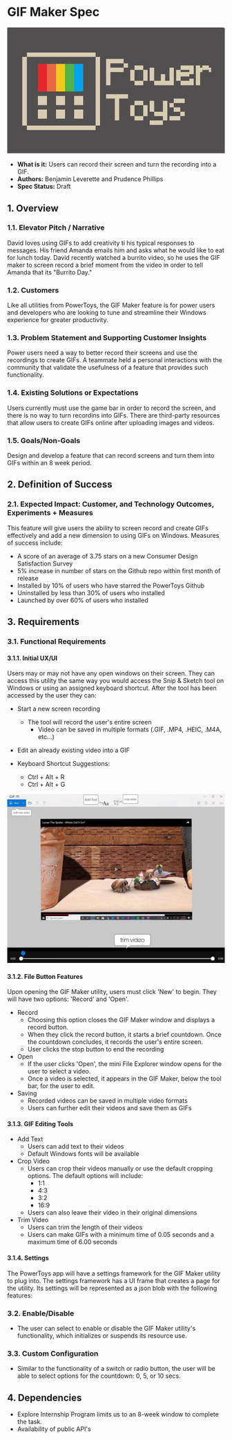 # GIF Maker Spec

![Terminate](../images/Logo.jpg "Power Toys")

- **What is it:** Users can record their screen and turn the recording into a GIF.
- **Authors:** Benjamin Leverette and Prudence Phillips
- **Spec Status:** Draft

## 1. Overview

### 1.1. Elevator Pitch / Narrative

 David loves using GIFs to add creativity ti his typical responses to messages.  His friend Amanda emails him and asks what he would like to eat for lunch today.  David recently watched a burrito video, so he uses the GIF maker to screen record a brief moment from the video in order to tell Amanda that its "Burrito Day."

### 1.2. Customers

Like all utilities from PowerToys, the GIF Maker feature is for power users and developers who are looking to tune and streamline their Windows experience for greater productivity.
  
### 1.3. Problem Statement and Supporting Customer Insights

 Power users need a way to better record their screens and use the recordings to create GIFs.  A teammate held a personal interactions with the community that validate the usefulness of a feature that provides such functionality.

### 1.4. Existing Solutions or Expectations

Users currently must use the game bar in order to record the screen, and there is no way to turn recordins into GIFs.  There are third-party resources that allow users to create GIFs online after uploading images and videos.

### 1.5. Goals/Non-Goals

 Design and develop a feature that can record screens and turn them into GIFs within an 8 week period.

## 2. Definition of Success

### 2.1. Expected Impact: Customer, and Technology Outcomes, Experiments + Measures

This feature will give users the ability to screen record and create GIFs effectively and add a new dimension to using GIFs on Windows. Measures of success include:

- A score of an average of 3.75 stars on a new Consumer Design Satisfaction Survey
- 5% increase in number of stars on the Github repo within first month of release
- Installed by 10% of users who have starred the PowerToys Github
- Uninstalled by less than 30% of users who installed
- Launched by over 60% of users who installed

## 3. Requirements

### 3.1. Functional Requirements

#### 3.1.1. Initial UX/UI

Users may or may not have any open windows on their screen. They can access this utility the same way you would access the Snip & Sketch tool on Windows or using an assigned keyboard shortcut. After the tool has been accessed by the user they can:

- Start a new screen recording
  - The tool will record the user's entire screen
    - Video can be saved in multiple formats (.GIF, .MP4, .HEIC, .M4A, etc...)
- Edit an already existing video into a GIF

- Keyboard Shortcut Suggestions:
  - Ctrl + Alt + R
  - Ctrl + Alt + G

![GIF Maker UI](images/GIF%20Maker%20Spec.png "GIF Maker UI")

#### 3.1.2. File Button Features

Upon opening the GIF Maker utility, users must click 'New' to begin.  They will have two options: 'Record' and 'Open'.

- Record
  - Choosing this option closes the GIF Maker window and displays a record button.
  - When they click the record button, it starts a brief countdown. Once the countdown concludes, it records the user's entire screen.
  - User clicks the stop button to end the recording
- Open
  - If the user clicks 'Open', the mini File Explorer window opens for the user to select a video.
  - Once a video is selected, it appears in the GIF Maker, below the tool bar, for the user to edit.
- Saving
  - Recorded videos can be saved in multiple video formats
  - Users can further edit their videos and save them as GIFs

#### 3.1.3. GIF Editing Tools

- Add Text
  - Users can add text to their videos
  - Default Windows fonts will be available
- Crop Video
  - Users can crop their videos manually or use the default cropping options. The default options will include:
    - 1:1
    - 4:3
    - 3:2
    - 16:9
  - Users can also leave their video in their original dimensions
- Trim Video
  - Users can trim the length of their videos
  - Users can make GIFs with a minimum time of 0.05 seconds and a maximum time of 6.00 seconds

#### 3.1.4. Settings

The PowerToys app will have a settings framework for the GIF Maker utility to plug into. The settings framework has a UI frame that creates a page for the utility. Its settings will be represented as a json blob with the following features:

### 3.2. Enable/Disable

- The user can select to enable or disable the GIF Maker utility's functionality, which initializes or suspends its resource use.

### 3.3. Custom Configuration

- Similar to the functionality of a switch or radio button, the user will be able to select options for the countdown: 0, 5, or 10 secs.

## 4. Dependencies

- Explore Internship Program limits us to an 8-week window to complete the task.
- Availability of public API's